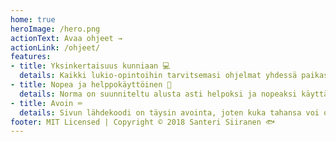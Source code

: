 ```yaml
---
home: true
heroImage: /hero.png
actionText: Avaa ohjeet →
actionLink: /ohjeet/
features:
- title: Yksinkertaisuus kunniaan 💻
  details: Kaikki lukio-opintoihin tarvitsemasi ohjelmat yhdessä paikassa. Ja asennusohjeen kanssa!
- title: Nopea ja helppokäyttöinen 💨
  details: Norma on suunniteltu alusta asti helpoksi ja nopeaksi käyttää, niin tietokoneella kuin puhelimellakin.
- title: Avoin ⌨️
  details: Sivun lähdekoodi on täysin avointa, joten kuka tahansa voi osallistua norman kehittämiseen! 
footer: MIT Licensed | Copyright © 2018 Santeri Siiranen 🐟
---
```


